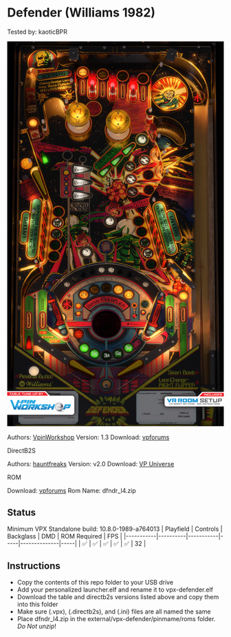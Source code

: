 # Defender (Williams 1982)
Tested by: kaoticBPR

![Table Preview](../../images/vpx-defender.png)

Authors: [VpinWorkshop](https://vpuniverse.com/profile/40692-vpinworkshop/)
Version: 1.3
Download: [vpforums](https://vpuniverse.com/files/file/9456-defender-williams-1982-vpw/)

DirectB2S

Authors: [hauntfreaks](https://vpuniverse.com/profile/5216-hauntfreaks/)
Version: v2.0
Download: [VP Universe](https://vpuniverse.com/files/file/9460-defender-williams-1982-b2s-with-options/)

ROM

Download: [vpforums](https://www.vpforums.org/index.php?app=downloads&showfile=805)
Rom Name: dfndr_l4.zip

## Status 

Minimum VPX Standalone build: 10.8.0-1989-a764013
| Playfield | Controls | Backglass | DMD | ROM Required | FPS | 
|-----------|----------|-----------|-----|--------------|-----|
| :white_check_mark: | :white_check_mark: | :white_check_mark: | :white_check_mark: | :white_check_mark: | 32 |

## Instructions

- Copy the contents of this repo folder to your USB drive
- Add your personalized launcher.elf and rename it to vpx-defender.elf
- Download the table and directb2s versions listed above and copy them into this folder
- Make sure (.vpx), (.directb2s), and (.ini) files are all named the same
- Place dfndr_l4.zip in the external/vpx-defender/pinmame/roms folder. *Do Not unzip*!



